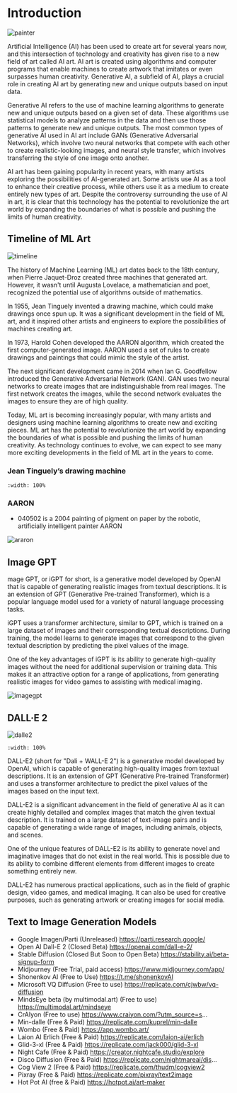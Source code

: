 # Introduction

![painter](figs/entelecheia_robot_painter.png)

Artificial Intelligence (AI) has been used to create art for several years now, and this intersection of technology and creativity has given rise to a new field of art called AI art. AI art is created using algorithms and computer programs that enable machines to create artwork that imitates or even surpasses human creativity. Generative AI, a subfield of AI, plays a crucial role in creating AI art by generating new and unique outputs based on input data.

Generative AI refers to the use of machine learning algorithms to generate new and unique outputs based on a given set of data. These algorithms use statistical models to analyze patterns in the data and then use those patterns to generate new and unique outputs. The most common types of generative AI used in AI art include GANs (Generative Adversarial Networks), which involve two neural networks that compete with each other to create realistic-looking images, and neural style transfer, which involves transferring the style of one image onto another.

AI art has been gaining popularity in recent years, with many artists exploring the possibilities of AI-generated art. Some artists use AI as a tool to enhance their creative process, while others use it as a medium to create entirely new types of art. Despite the controversy surrounding the use of AI in art, it is clear that this technology has the potential to revolutionize the art world by expanding the boundaries of what is possible and pushing the limits of human creativity.

## Timeline of ML Art

![timeline](figs/aiart_1_timeline.jpg)

The history of Machine Learning (ML) art dates back to the 18th century, when Pierre Jaquet-Droz created three machines that generated art. However, it wasn't until Augusta Lovelace, a mathematician and poet, recognized the potential use of algorithms outside of mathematics.

In 1955, Jean Tinguely invented a drawing machine, which could make drawings once spun up. It was a significant development in the field of ML art, and it inspired other artists and engineers to explore the possibilities of machines creating art.

In 1973, Harold Cohen developed the AARON algorithm, which created the first computer-generated image. AARON used a set of rules to create drawings and paintings that could mimic the style of the artist.

The next significant development came in 2014 when Ian G. Goodfellow introduced the Generative Adversarial Network (GAN). GAN uses two neural networks to create images that are indistinguishable from real images. The first network creates the images, while the second network evaluates the images to ensure they are of high quality.

Today, ML art is becoming increasingly popular, with many artists and designers using machine learning algorithms to create new and exciting pieces. ML art has the potential to revolutionize the art world by expanding the boundaries of what is possible and pushing the limits of human creativity. As technology continues to evolve, we can expect to see many more exciting developments in the field of ML art in the years to come.

### Jean Tinguely’s drawing machine

```{youtube} Noe5-awlbfw
:width: 100%
```

### AARON

- 040502 is a 2004 painting of pigment on paper by the robotic, artificially intelligent painter AARON

![araron](figs/aiart_1_040502.jpg)

## Image GPT

mage GPT, or iGPT for short, is a generative model developed by OpenAI that is capable of generating realistic images from textual descriptions. It is an extension of GPT (Generative Pre-trained Transformer), which is a popular language model used for a variety of natural language processing tasks.

iGPT uses a transformer architecture, similar to GPT, which is trained on a large dataset of images and their corresponding textual descriptions. During training, the model learns to generate images that correspond to the given textual description by predicting the pixel values of the image.

One of the key advantages of iGPT is its ability to generate high-quality images without the need for additional supervision or training data. This makes it an attractive option for a range of applications, from generating realistic images for video games to assisting with medical imaging.

![imagegpt](figs/ImageGPT.png)

## DALL·E 2

![dalle2](figs/aiart_1_dalle2.png)

```{youtube} qTgPSKKjfVg
:width: 100%
```

DALL-E2 (short for "Dali + WALL-E 2") is a generative model developed by OpenAI, which is capable of generating high-quality images from textual descriptions. It is an extension of GPT (Generative Pre-trained Transformer) and uses a transformer architecture to predict the pixel values of the images based on the input text.

DALL-E2 is a significant advancement in the field of generative AI as it can create highly detailed and complex images that match the given textual description. It is trained on a large dataset of text-image pairs and is capable of generating a wide range of images, including animals, objects, and scenes.

One of the unique features of DALL-E2 is its ability to generate novel and imaginative images that do not exist in the real world. This is possible due to its ability to combine different elements from different images to create something entirely new.

DALL-E2 has numerous practical applications, such as in the field of graphic design, video games, and medical imaging. It can also be used for creative purposes, such as generating artwork or creating images for social media.

## Text to Image Generation Models

- Google Imagen/Parti (Unreleased) https://parti.research.google/
- Open AI Dall-E 2 (Closed Beta) https://openai.com/dall-e-2/
- Stable Diffusion (Closed But Soon to Open Beta) https://stability.ai/beta-signup-form
- Midjourney (Free Trial, paid access) https://www.midjourney.com/app/
- Shonenkov AI (Free to Use) https://t.me/shonenkovAI
- Microsoft VQ Diffusion (Free to use) https://replicate.com/cjwbw/vq-diffusion
- MindsEye beta (by multimodal.art) (Free to use) https://multimodal.art/mindseye
- CrAIyon (Free to use) https://www.craiyon.com/?utm_source=s...
- Min-dalle (Free & Paid) https://replicate.com/kuprel/min-dalle
- Wombo (Free & Paid) https://app.wombo.art/
- Laion AI Erlich (Free & Paid) https://replicate.com/laion-ai/erlich
- Glid-3-xl (Free & Paid) https://replicate.com/jack000/glid-3-xl
- Night Cafe (Free & Paid) https://creator.nightcafe.studio/explore
- Disco Diffusion (Free & Paid) https://replicate.com/nightmareai/dis...
- Cog View 2 (Free & Paid) https://replicate.com/thudm/cogview2
- Pixray (Free & Paid) https://replicate.com/pixray/text2image
- Hot Pot AI (free & Paid) https://hotpot.ai/art-maker
